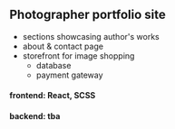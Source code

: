 ## Photographer portfolio site

- sections showcasing author's works
- about & contact page 
- storefront for image shopping 
  * database
  * payment gateway
  
#### frontend: React, SCSS

#### backend: tba
